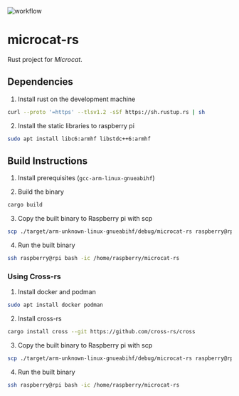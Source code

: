 ![workflow](https://github.com/miloom/microcat-rs/actions/workflows/rust.yml/badge.svg)

microcat-rs
===========

Rust project for _Microcat_.

## Dependencies
1. Install rust on the development machine 
```bash
curl --proto '=https' --tlsv1.2 -sSf https://sh.rustup.rs | sh
```

2. Install the static libraries to raspberry pi
```bash
sudo apt install libc6:armhf libstdc++6:armhf
```

## Build Instructions
1. Install prerequisites (`gcc-arm-linux-gnueabihf`)

2. Build the binary 
```bash
cargo build
```

3. Copy the built binary to Raspberry pi with scp 
```bash
scp ./target/arm-unknown-linux-gnueabihf/debug/microcat-rs raspberry@rpi:/home/raspberry
```

4. Run the built binary 
```bash
ssh raspberry@rpi bash -ic /home/raspberry/microcat-rs
```

### Using Cross-rs

1. Install docker and podman 
```bash
sudo apt install docker podman
```

2. Install cross-rs 
```bash
cargo install cross --git https://github.com/cross-rs/cross
```

3. Copy the built binary to Raspberry pi with scp 
```bash
scp ./target/arm-unknown-linux-gnueabihf/debug/microcat-rs raspberry@rpi:/home/raspberry
```

4. Run the built binary 
```bash
ssh raspberry@rpi bash -ic /home/raspberry/microcat-rs
```
